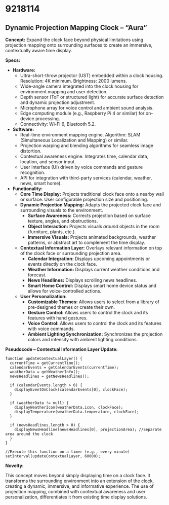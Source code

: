 # 9218114

## Dynamic Projection Mapping Clock – “Aura”

**Concept:** Expand the clock face beyond physical limitations using projection mapping onto surrounding surfaces to create an immersive, contextually aware time display.

**Specs:**

*   **Hardware:**
    *   Ultra-short-throw projector (UST) embedded within a clock housing. Resolution: 4K minimum. Brightness: 2000 lumens.
    *   Wide-angle camera integrated into the clock housing for environment mapping and user detection.
    *   Depth sensor (ToF or structured light) for accurate surface detection and dynamic projection adjustment.
    *   Microphone array for voice control and ambient sound analysis.
    *   Edge computing module (e.g., Raspberry Pi 4 or similar) for on-device processing.
    *   Connectivity: Wi-Fi 6, Bluetooth 5.2.
*   **Software:**
    *   Real-time environment mapping engine. Algorithm: SLAM (Simultaneous Localization and Mapping) or similar.
    *   Projection warping and blending algorithms for seamless image distortion.
    *   Contextual awareness engine. Integrates time, calendar data, location, and sensor input.
    *   User interface (UI) driven by voice commands and gesture recognition.
    *   API for integration with third-party services (calendar, weather, news, smart home).
*   **Functionality:**
    *   **Core Time Display:** Projects traditional clock face onto a nearby wall or surface. User configurable projection size and positioning.
    *   **Dynamic Projection Mapping:** Adapts the projected clock face and surrounding visuals to the environment.
        *   **Surface Awareness:** Corrects projection based on surface texture, angles, and obstructions.
        *   **Object Interaction:** Projects visuals *around* objects in the room (furniture, plants, etc.).
        *   **Immersive Visuals:** Projects animated backgrounds, weather patterns, or abstract art to complement the time display.
    *   **Contextual Information Layer:** Overlays relevant information on top of the clock face or surrounding projection area.
        *   **Calendar Integration:** Displays upcoming appointments or events directly on the clock face.
        *   **Weather Information:** Displays current weather conditions and forecast.
        *   **News Headlines:** Displays scrolling news headlines.
        *   **Smart Home Control:** Displays smart home device status and allows for voice-controlled actions.
    *   **User Personalization:**
        *   **Customizable Themes:** Allows users to select from a library of pre-designed themes or create their own.
        *   **Gesture Control:** Allows users to control the clock and its features with hand gestures.
        *   **Voice Control:** Allows users to control the clock and its features with voice commands.
        *   **Ambient Lighting Synchronization:** Synchronizes the projection colors and intensity with ambient lighting conditions.

**Pseudocode – Contextual Information Layer Update:**

```
function updateContextualLayer() {
  currentTime = getCurrentTime();
  calendarEvents = getCalendarEvents(currentTime);
  weatherData = getWeatherInfo();
  newsHeadlines = getNewsHeadlines();

  if (calendarEvents.length > 0) {
    displayEventOnClock(calendarEvents[0], clockFace);
  }

  if (weatherData != null) {
    displayWeatherIcon(weatherData.icon, clockFace);
    displayTemperature(weatherData.temperature, clockFace);
  }

  if (newsHeadlines.length > 0) {
    displayNewsHeadline(newsHeadlines[0], projectionArea); //Separate area around the clock
  }
}

//Execute this function on a timer (e.g., every minute)
setInterval(updateContextualLayer, 60000);
```

**Novelty:**

This concept moves beyond simply displaying time on a clock face. It transforms the surrounding environment into an extension of the clock, creating a dynamic, immersive, and informative experience. The use of projection mapping, combined with contextual awareness and user personalization, differentiates it from existing time display solutions.